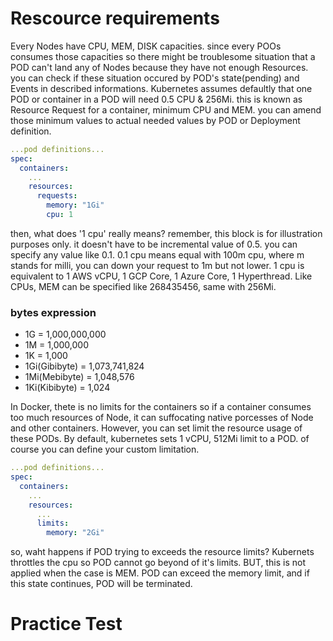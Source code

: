 # Rescource requirements
Every Nodes have CPU, MEM, DISK capacities. since every POOs consumes those capacities so there might be troublesome situation that a POD can't land
any of Nodes because they have not enough Resources. you can check if these situation occured by POD's state(pending) and Events in described informations.
Kubernetes assumes defaultly that one POD or container in a POD will need 0.5 CPU & 256Mi. this is known as Resource Request for a container, minimum CPU and MEM.
you can amend those minimum values to actual needed values by POD or Deployment definition. 
```YAML
...pod definitions...
spec:
  containers:
    ...
    resources:
      requests:
        memory: "1Gi"
        cpu: 1
```
then, what does '1 cpu' really means? remember, this block is for illustration purposes only. it doesn't have to be incremental value of 0.5. you can specify any value like 0.1.
0.1 cpu means equal with 100m cpu, where m stands for milli, you can down your request to 1m but not lower.
1 cpu is equivalent to 1 AWS vCPU, 1 GCP Core, 1 Azure Core, 1 Hyperthread. Like CPUs, MEM can be specified like 268435456, same with 256Mi.

### bytes expression
- 1G = 1,000,000,000
- 1M = 1,000,000
- 1K = 1,000
- 1Gi(Gibibyte) = 1,073,741,824
- 1Mi(Mebibyte) = 1,048,576
- 1Ki(Kibibyte) = 1,024

In Docker, thete is no limits for the containers so if a container consumes too much resources of Node, it can suffocating native porcesses of Node and other containers.
However, you can set limit the resource usage of these PODs. By default, kubernetes sets 1 vCPU, 512Mi limit to a POD. of course you can define your custom limitation.
```YAML
...pod definitions...
spec:
  containers:
    ...
    resources:
      ...
      limits:
        memory: "2Gi"
```
so, waht happens if POD trying to exceeds the resource limits? Kubernets throttles the cpu so POD cannot go beyond of it's limits.
BUT, this is not applied when the case is MEM. POD can exceed the memory limit, and if this state continues, POD will be terminated.

# Practice Test

